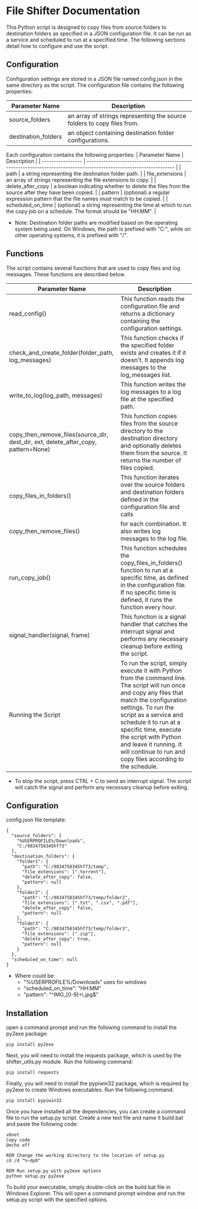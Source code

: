 
# File Shifter Documentation

This Python script is designed to copy files from source folders to destination folders as specified in a JSON configuration file. It can be run as a service and scheduled to run at a specified time. The following sections detail how to configure and use the script.

## Configuration
Configuration settings are stored in a JSON file named config.json in the same directory as the script. The configuration file contains the following properties:

| Parameter Name      | Description                                                             |
| ------------------- | ----------------------------------------------------------------------- |
| source_folders      | an array of strings representing the source folders to copy files from. |
| destination_folders | an object containing destination folder configurations.                 |

Each configuration contains the following properties:
| Parameter Name    | Description                                                                                                         |
| ----------------- | ------------------------------------------------------------------------------------------------------------------- |
| path              | a string representing the destination folder path.                                                                  |
| file_extensions   | an array of strings representing the file extensions to copy.                                                       |
| delete_after_copy | a boolean indicating whether to delete the files from the source after they have been copied.                       |
| pattern           | (optional) a regular expression pattern that the file names must match to be copied.                                |
| scheduled_on_time | (optional) a string representing the time at which to run the copy job on a schedule. The format should be "HH:MM". |
* Note: Destination folder paths are modified based on the operating system being used. On Windows, the path is prefixed with "C:", while on other operating systems, it is prefixed with "/".

## Functions
The script contains several functions that are used to copy files and log messages. These functions are described below.

| Parameter Name                                                                     | Description                                                                                                                                                                                                                                                                                                                                                 |
| ---------------------------------------------------------------------------------- | ----------------------------------------------------------------------------------------------------------------------------------------------------------------------------------------------------------------------------------------------------------------------------------------------------------------------------------------------------------- |
| read_config()                                                                      | This function reads the configuration file and returns a dictionary containing the configuration settings.                                                                                                                                                                                                                                                  |
| check_and_create_folder(folder_path, log_messages)                                 | This function checks if the specified folder exists and creates it if it doesn't. It appends log messages to the log_messages list.                                                                                                                                                                                                                         |
| write_to_log(log_path, messages)                                                   | This function writes the log messages to a log file at the specified path.                                                                                                                                                                                                                                                                                  |
| copy_then_remove_files(source_dir, dest_dir, ext, delete_after_copy, pattern=None) | This function copies files from the source directory to the destination directory and optionally deletes them from the source. It returns the number of files copied.                                                                                                                                                                                       |
| copy_files_in_folders()                                                            | This function iterates over the source folders and destination folders defined in the configuration file and calls                                                                                                                                                                                                                                          |
| copy_then_remove_files()                                                           | for each combination. It also writes log messages to the log file.                                                                                                                                                                                                                                                                                          |
| run_copy_job()                                                                     | This function schedules the copy_files_in_folders() function to run at a specific time, as defined in the configuration file. If no specific time is defined, it runs the function every hour.                                                                                                                                                              |
| signal_handler(signal, frame)                                                      | This function is a signal handler that catches the interrupt signal and performs any necessary cleanup before exiting the script.                                                                                                                                                                                                                           |
| Running the Script                                                                 | To run the script, simply execute it with Python from the command line. The script will run once and copy any files that match the configuration settings. To run the script as a service and schedule it to run at a specific time, execute the script with Python and leave it running. It will continue to run and copy files according to the schedule. |

* To stop the script, press CTRL + C to send an interrupt signal. The script will catch the signal and perform any necessary cleanup before exiting.

## Configuration

config.json file template:
```
{
  "source_folders": [
    "%USERPROFILE%/Downloads",
    "C:/9834758345hf73"
  ],
  "destination_folders": {
    "folder1": {
      "path": "C:/9834758345hf73/temp",
      "file_extensions": [".torrent"],
      "delete_after_copy": false,
	  "pattern": null 
    },
    "folder2": {
      "path": "C:/9834758345hf73/temp/folder2",
      "file_extensions": [".txt", ".csv", ".pdf"],
      "delete_after_copy": false,
	  "pattern": null
    },
    "folder3": {
      "path": "C:/9834758345hf73/temp/folder3",
      "file_extensions": [".zip"],
      "delete_after_copy": true,
      "pattern": null
    }
  },
  "scheduled_on_time": null
}
```
- Where could be: 
    - "%USERPROFILE%/Downloads" uses for windows 
    - "scheduled_on_time": "HH:MM"
    - "pattern": "^IMG_[0-9]+\\.jpg$"


## Installation

open a command prompt and run the following command to install the py2exe package:

```pip install py2exe```

Next, you will need to install the requests package, which is used by the shifter_utils.py module. Run the following command:

```pip install requests```

Finally, you will need to install the pypiwin32 package, which is required by py2exe to create Windows executables. Run the following command:

```pip install pypiwin32```


Once you have installed all the dependencies, you can create a command file to run the setup.py script. Create a new text file and name it build.bat and paste the following code:

```
vbnet
Copy code
@echo off

REM Change the working directory to the location of setup.py
cd /d "%~dp0"

REM Run setup.py with py2exe options
python setup.py py2exe
```

To build your executable, simply double-click on the build.bat file in Windows Explorer. This will open a command prompt window and run the setup.py script with the specified options.
